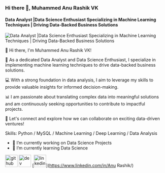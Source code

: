 ### Hi there 👋, Muhammed Anu Rashik VK
#### Data Analyst |Data Science Enthusiast Specializing in Machine Learning Techniques | Driving Data-Backed Business Solutions
![Data Analyst |Data Science Enthusiast Specializing in Machine Learning Techniques | Driving Data-Backed Business Solutions](https://www.linkedin.com/in/anu-rashik-65696b231/)

👋 Hi there, I'm Muhammed Anu Rashik VK!

🚀 As a dedicated Data Analyst and Data Science Enthusiast, I specialize in implementing machine learning techniques to drive data-backed business solutions.

💻 With a strong foundation in data analysis, I aim to leverage my skills to provide valuable insights for informed decision-making.

📊 I am passionate about translating complex data into meaningful solutions and am continuously seeking opportunities to contribute to impactful projects.

🔗 Let's connect and explore how we can collaborate on exciting data-driven ventures!


Skills: Python / MySQL / Machine Learning / Deep Learning / Data Analysis

- 🔭 I’m currently working on Data Science Projects 
- 🌱 I’m currently learning Data Science  


[<img src='https://cdn.jsdelivr.net/npm/simple-icons@3.0.1/icons/github.svg' alt='github' height='40'>](https://github.com/anurashikvk)  [<img src='https://cdn.jsdelivr.net/npm/simple-icons@3.0.1/icons/dev-dot-to.svg' alt='dev' height='40'>](https://dev.to/anurashikvk)  [<img src='https://cdn.jsdelivr.net/npm/simple-icons@3.0.1/icons/linkedin.svg' alt='linkedin' height='40'>](https://www.linkedin.com/in/Anu Rashik/)  

